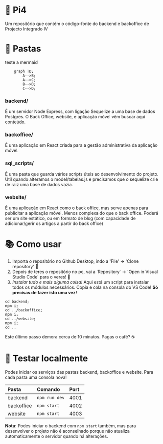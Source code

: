 # 🌟 Pi4️
Um repositório que contém o código-fonte do backend e backoffice de Projecto Integrado IV

# 📁 Pastas

teste a mermaid

```mermaid
    graph TD;
        A-->B;
        A-->C;
        B-->D;
        C-->D;
```

### backend/
É um servidor Node Express, com ligação Sequelize a uma base de dados Postgres. O Back Office, website, e aplicação móvel vêm buscar aqui conteúdo.

### backoffice/
É uma aplicação em React criada para a gestão administrativa da aplicação móvel.

### sql_scripts/
É uma pasta que guarda vários scripts úteis ao desenvolvimento do projeto. Útil quando alteramos o model/tabelas.js e precisamos que o sequelize crie de raiz uma base de dados vazia.

### website/
É uma aplicação em React como o back office, mas serve apenas para publicitar a aplicação móvel. Menos complexa do que o back office. Poderá ser um site estático, ou em formato de blog (com capacidade de adicionar/gerir os artigos a partir do back office)


# 📚 Como usar

1. Importa o repositório no Github Desktop, indo a 'File' -> 'Clone repository' 💯
2. Depois de teres o repositório no pc, vai a 'Repository' -> 'Open in Visual Studio Code' para o veres! 👀
3. *Instalar tudo e mais alguma coisa!* Aqui está um script para instalar todos os módulos necessários. Copia e cola na consola do VS Code! **Só precisas de fazer isto uma vez!**

```
cd backend;
npm i;
cd ../backoffice;
npm i;
cd ../website;
npm i;
cd ..
``` 
Este último passo demora cerca de 10 minutos. Pagas o café? ☕

# 🧪 Testar localmente

Podes iniciar os serviços das pastas backend, backoffice e website. Para cada pasta uma consola nova!

| Pasta      | Comando       | Port |
| :--------- |:------------- |:---- |
| backend    | `npm run dev` | 4001 |
| backoffice | `npm start`   | 4002 |
| website    | `npm start`   | 4003 |

**Nota:** Podes iniciar o backend com `npm start` também, mas para desenvolver o projeto não é aconselhado porque não atualiza automaticamente o servidor quando há alterações.